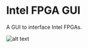 # Intel FPGA GUI  
A GUI to interface Intel FPGAs.

![alt text](https://github.com/MCMANIRX/Intel-FPGA-GUI/blob/main/de10%20resource/de10-mockup.png)

